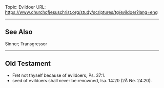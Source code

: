 Topic: Evildoer
URL: https://www.churchofjesuschrist.org/study/scriptures/tg/evildoer?lang=eng

---

## See Also

Sinner; Transgressor

---

## Old Testament

- Fret not thyself because of evildoers, Ps. 37:1.
- seed of evildoers shall never be renowned, Isa. 14:20 (2Â Ne. 24:20).

